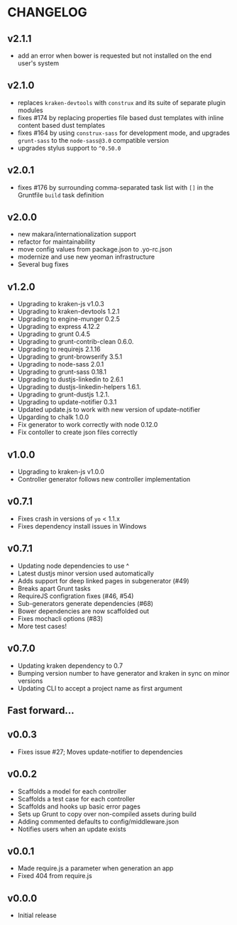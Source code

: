 # CHANGELOG

## v2.1.1

* add an error when bower is requested but not installed on the end user's system

## v2.1.0

* replaces `kraken-devtools` with `construx` and its suite of separate plugin modules
* fixes #174 by replacing properties file based dust templates with inline content based dust templates
* fixes #164 by using `construx-sass` for development mode, and upgrades `grunt-sass` to the `node-sass@3.0` compatible version
* upgrades stylus support to `^0.50.0`

## v2.0.1

* fixes #176 by surrounding comma-separated task list with `[]` in the Gruntfile `build` task definition

## v2.0.0

* new makara/internationalization support
* refactor for maintainability
* move config values from package.json to .yo-rc.json
* modernize and use new yeoman infrastructure
* Several bug fixes

## v1.2.0

* Upgrading to kraken-js v1.0.3
* Upgrading to kraken-devtools 1.2.1
* Upgrading to engine-munger 0.2.5
* Upgrading to express 4.12.2
* Upgrading to grunt 0.4.5
* Upgrading to grunt-contrib-clean 0.6.0.
* Upgrading to requirejs 2.1.16
* Upgrading to grunt-browserify 3.5.1
* Upgrading to node-sass 2.0.1
* Upgrading to grunt-sass 0.18.1
* Upgrading to dustjs-linkedin to 2.6.1
* Upgrading to dustjs-linkedin-helpers 1.6.1.
* Upgrading to grunt-dustjs 1.2.1.
* Upgrading to update-notifier 0.3.1
* Updated update.js to work with new version of update-notifier
* Upgarding to chalk 1.0.0
* Fix generator to work correctly with node 0.12.0 
* Fix contoller to create json files correctly


## v1.0.0

* Upgrading to kraken-js v1.0.0
* Controller generator follows new controller implementation


## v0.7.1

* Fixes crash in versions of `yo` < 1.1.x
* Fixes dependency install issues in Windows


## v0.7.1

* Updating node dependencies to use ^
* Latest dustjs minor version used automatically
* Adds support for deep linked pages in subgenerator (#49)
* Breaks apart Grunt tasks 
* RequireJS configration fixes (#46, #54)
* Sub-generators generate dependencies (#68)
* Bower dependencies are now scaffolded out
* Fixes mochacli options (#83)
* More test cases!


## v0.7.0

* Updating kraken dependency to 0.7
* Bumping version number to have generator and kraken in sync on minor versions
* Updating CLI to accept a project name as first argument


## Fast forward...


## v0.0.3

* Fixes issue #27; Moves update-notifier to dependencies


## v0.0.2

* Scaffolds a model for each controller
* Scaffolds a test case for each controller
* Scaffolds and hooks up basic error pages
* Sets up Grunt to copy over non-compiled assets during build
* Adding commented defaults to config/middleware.json
* Notifies users when an update exists


## v0.0.1

* Made require.js a parameter when generation an app
* Fixed 404 from require.js


## v0.0.0

* Initial release
